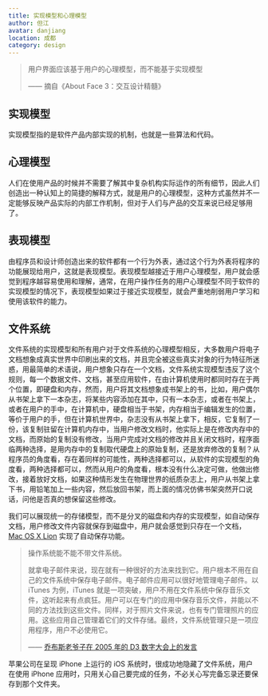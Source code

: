 ```yaml
---
title: 实现模型和心理模型
author: 但江
avatar: danjiang
location: 成都 
category: design
---
```


> 用户界面应该基于用户的心理模型，而不能基于实现模型
>
> —— 摘自《About Face 3：交互设计精髓》

## 实现模型

实现模型指的是软件产品内部实现的机制，也就是一些算法和代码。

## 心理模型

人们在使用产品的时候并不需要了解其中复杂机构实际运作的所有细节，因此人们创造出一种认知上的简捷的解释方式，就是用户的心理模型，这种方式虽然并不一定能够反映产品实际的内部工作机制，但对于人们与产品的交互来说已经足够用了。

## 表现模型

由程序员和设计师创造出来的软件都有一个行为外表，通过这个行为外表将程序的功能展现给用户，这就是表现模型。表现模型越接近于用户心理模型，用户就会感觉到程序越容易使用和理解，通常，在用户操作任务的用户心理模型不同于软件的实现模型的情况下，表现模型如果过于接近实现模型，就会严重地削弱用户学习和使用该软件的能力。

## 文件系统

文件系统的实现模型和所有用户对于文件系统的心理模型相反，大多数用户将电子文档想象成真实世界中印刷出来的文档，并且完全被这些真实对象的行为特征所迷惑，用最简单的术语说，用户想象只存在一个文档，文件系统实现模型违反了这个规则，每一个数据文件、文档，甚至应用软件，在由计算机使用时都同时存在于两个位置，即硬盘和内存，然而，用户将其文档想象成书架上的书，比如，用户偶尔从书架上拿下一本杂志，将某些内容添加在其中，只有一本杂志，或者在书架上，或者在用户的手中，在计算机中，硬盘相当于书架，内存相当于编辑发生的位置，等价于用户的手，但在计算机世界中，杂志没有从书架上拿下，相反，它复制了一份，该复制驻留在计算机内存中，当用户修改文档时，他实际上是在修改内存中的文档，而原始的复制没有修改，当用户完成对文档的修改并且关闭文档时，程序面临两种选择，是用内存中的复制取代硬盘上的原始复制，还是放弃修改的复制？从程序员的角度看，存在着同样的可能性，两种选择都可以，从软件的实现模型的角度看，两种选择都可以，然而从用户的角度看，根本没有什么决定可做，他做出修改，接着放好文档，如果这种情形发生在物理世界的纸质杂志上，用户从书架上拿下书，用铅笔加上一些内容，然后放回书架，而上面的情况仿佛书架突然开口说话，问他是否真的想保留这些修改。

我们可以展现统一的存储模型，而不是分叉的磁盘和内存的实现模型，如自动保存文档，用户修改文件内容就保存到磁盘中，用户就会感觉到只存在一个文档，[Mac OS X Lion][1] 实现了自动保存功能。

> 操作系统能不能不带文件系统。
>
> 就拿电子邮件来说，现在就有一种很好的方法来找到它。用户根本不用在自己的文件系统中保存电子邮件。电子邮件应用可以很好地管理电子邮件。以 iTunes 为例，iTunes 就是一项突破，用户不用在文件系统中保存音乐文件，这听起来有点疯狂。用户可以在专门的应用中保存音乐文件，并能以不同的方法找到这些文件。同样，对于照片文件来说，也有专门管理照片的应用。这些应用自己管理着它们的文件存储。最终，文件系统管理只是一项应用程序，用户不必使用它。 
>
> —— [乔布斯老爷子在 2005 年的 D3 数字大会上的发言][2]

苹果公司在呈现 iPhone 上运行的 iOS 系统时，很成功地隐藏了文件系统，用户在使用 iPhone 应用时，只用关心自己要完成的任务，不必关心写完备忘录还要保存到那个文件夹。

[1]: http://zh.wikipedia.org/wiki/OS_X_Lion
[2]: http://tech.qq.com/a/20120607/000369.htm

